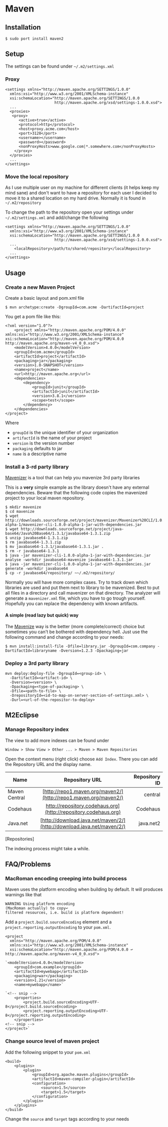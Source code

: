 # Maven #

## Installation ##

    $ sudo port install maven2

## Setup ##

The settings can be found under `~/.m2/settings.xml`

### Proxy ###

    <settings xmlns="http://maven.apache.org/SETTINGS/1.0.0"
      xmlns:xsi="http://www.w3.org/2001/XMLSchema-instance"
      xsi:schemaLocation="http://maven.apache.org/SETTINGS/1.0.0
                          http://maven.apache.org/xsd/settings-1.0.0.xsd"> 
      ...
      <proxies>
       <proxy>
          <active>true</active>
          <protocol>http</protocol>
          <host>proxy.acme.com</host>
          <port>3128</port>
          <username></username>
          <password></password>
          <nonProxyHosts>www.google.com|*.somewhere.com</nonProxyHosts>
        </proxy>
      </proxies>
      ...
    </settings>

### Move the local repository ###

As I use multiple user on my machine for different clients (it helps keep my mind sane) and don't want to have a repository for each user I decided to move it to a shared location on my hard drive. Normally it is found in `~/.m2/repository`

To change the path to the repository open your settings under `~/.m2/settings.xml` and add/change the following

    <settings xmlns="http://maven.apache.org/SETTINGS/1.0.0"
      xmlns:xsi="http://www.w3.org/2001/XMLSchema-instance"
      xsi:schemaLocation="http://maven.apache.org/SETTINGS/1.0.0
                          http://maven.apache.org/xsd/settings-1.0.0.xsd">
      ...
    	<localRepository>/path/to/shared/repository</localRepository>
      ...
    </settings>

## Usage ##

### Create a new Maven Project ###

Create a basic layout and pom.xml file

    $ mvn archetype:create -DgroupId=com.acme -DartifactId=project

You get a pom file like this:

    <?xml version="1.0"?>
    	<project xmlns="http://maven.apache.org/POM/4.0.0" xmlns:xsi="http://www.w3.org/2001/XMLSchema-instance" xsi:schemaLocation="http://maven.apache.org/POM/4.0.0 http://maven.apache.org/maven-v4_0_0.xsd">
    	<modelVersion>4.0.0</modelVersion>
    	<groupId>com.acme</groupId>
    	<artifactId>project</artifactId>
    	<packaging>jar</packaging>
    	<version>1.0-SNAPSHOT</version>
    	<name>project</name>
    	<url>http://maven.apache.org</url>
    	<dependencies>
    		<dependency>
    			<groupId>junit</groupId>
    			<artifactId>junit</artifactId>
    			<version>3.8.1</version>
    			<scope>test</scope>
    		</dependency>
    	</dependencies>
    </project>

Where

*   `groupId` is the unique identifier of your organization
*   `artifactId` is the name of your project
*   `version` is the version number
*   `packaging` defaults to jar
*   `name` is a descriptive name

### Install a 3-rd party library ###

[Mavenizer](http://mavenizer.sourceforge.net/) is a tool that can help
you mavenize 3rd party libraries

This is a **very** simple example as the library doesn't have any external dependencies. Beware that the following code copies the mavenized project to your local maven repository.

    $ mkdir mavenize
    $ cd mavenize
    $ wget http://downloads.sourceforge.net/project/mavenizer/Mavenizer%20CLI/1.0.0-alpha-1/mavenizer-cli-1.0.0-alpha-1-jar-with-dependencies.jar
    $ wget http://downloads.sourceforge.net/project/java-base64/Java%20Base64/1.3.1/javabase64-1.3.1.zip
    $ unzip javabase64-1.3.1.zip
    $ rm javabase64-1.3.1.zip
    $ mv javabase64-1.3.1/javabase64-1.3.1.jar .
    $ rm -r javabase64-1.3.1
    $ java -jar mavenizer-cli-1.0.0-alpha-1-jar-with-dependencies.jar analyse -workdir javabase64-mavenize javabase64-1.3.1.jar
    $ java -jar mavenizer-cli-1.0.0-alpha-1-jar-with-dependencies.jar generate -workdir javabase64
    $ cp -r javabase64/repository/ ~~/.m2/repository/

Normally you will have more complex cases. Try to track down which libraries are used and put them next to library to be mavenized. Best to put all files in a directory and call mavenizer on that directory. The analyzer will generate a `mavenizer.xml` file, which you have to go trough yourself. Hopefully you can replace the dependency with known artifacts.

#### A simple (read lazy but quick) way ####

The [Mavenize](#mavenize) way is the better (more complete/correct) choice but sometimes you can't be bothered with dependency hell. Just use the following command and change according to your needs:

    $ mvn install:install-file -Dfile=library.jar -DgroupId=com.company -DartifactId=libraryname -Dversion=1.2.3 -Dpackaging=jar


### Deploy a 3rd party library ###

	mvn deploy:deploy-file -DgroupId=<group-id> \
	  -DartifactId=<artifact-id> \
	  -Dversion=<version> \
	  -Dpackaging=<type-of-packaging> \
	  -Dfile=<path-to-file> \
	  -DrepositoryId=<id-to-map-on-server-section-of-settings.xml> \
	  -Durl=<url-of-the-repositor-to-deploy>


## M2Eclipse ##

### Manage Repository index ###

The view to add more indexes can be found under

`Window > Show View > Other ... > Maven > Maven Repositories`

Open the context menu (right click) choose `Add Index`. There you can add the Repository URL and the display name.

Name  | Repository URL | Repository ID |
 ------------ | :-----------: | -----------: |
Maven Central | [http://repo1.maven.org/maven2/](http://repo1.maven.org/maven2/) | central |
Codehaus | http://repository.codehaus.org](http://repository.codehaus.org)| Codehaus |
Java.net | [http://download.java.net/maven/2/](http://download.java.net/maven/2/) | java.net2 |
[Repositories]

The indexing process might take a while.

## FAQ/Problems ##

### MacRoman encoding creeping into build process ###

Maven uses the platform encoding when building by default. It will produces warnings like that

	WARNING Using platform encoding
	(MacRoman actually) to copy↩  
	filtered resources, i.e. build is platform dependent!

Add a `project.build.sourceEncoding` element and a `project.reporting.outputEncoding` to your `pom.xml`.

    <project
      xmlns="http://maven.apache.org/POM/4.0.0"
      xmlns:xsi="http://www.w3.org/2001/XMLSchema-instance"
      xsi:schemaLocation="http://maven.apache.org/POM/4.0.0 ↩
    http://maven.apache.org/maven-v4_0_0.xsd">

    `<modelVersion>4.0.0</modelVersion>
    	<groupId>com.example</groupId>
    	<artifactId>mywebapp</artifactId>
    	<packaging>war</packaging>
    	<version>1.21</version>
    	<name>mywebapp</name>`

    `<!-- snip -->
    	<properties>
        	<project.build.sourceEncoding>UTF-8</project.build.sourceEncoding>
        	<project.reporting.outputEncoding>UTF-8</project.reporting.outputEncoding>
    	</properties>
    <!-- snip -->
    </project>`

### Change source level of maven project ###

Add the following snippet to your `pom.xml`

    <build>
    	<plugins>
    		<plugin>
    			<groupId>org.apache.maven.plugins</groupId>
    			<artifactId>maven-compiler-plugin</artifactId>
    			<configuration>
    				<source>1.5</source>
    				<target>1.5</target>
    			</configuration>
    		</plugin>
    	</plugins>
    </build>

Change the `source` and `target` tags according to your needs
